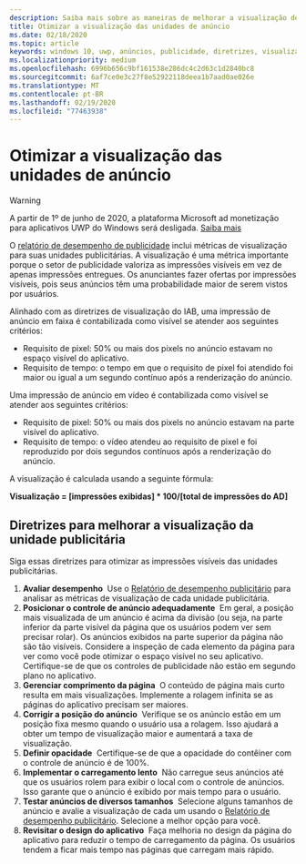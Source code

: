 ```yaml
---
description: Saiba mais sobre as maneiras de melhorar a visualização de suas unidades publicitárias.
title: Otimizar a visualização das unidades de anúncio
ms.date: 02/18/2020
ms.topic: article
keywords: windows 10, uwp, anúncios, publicidade, diretrizes, visualização
ms.localizationpriority: medium
ms.openlocfilehash: 6996b656c9bf161538e286dc4c2d63c1d2840bc8
ms.sourcegitcommit: 6af7ce0e3c27f8e52922118deea1b7aad0ae026e
ms.translationtype: MT
ms.contentlocale: pt-BR
ms.lasthandoff: 02/19/2020
ms.locfileid: "77463938"
---
```

# <a name="optimize-the-viewability-of-your-ad-units"></a>Otimizar a visualização das unidades de anúncio

>[!WARNING]
> A partir de 1º de junho de 2020, a plataforma Microsoft ad monetização para aplicativos UWP do Windows será desligada. [Saiba mais](https://aka.ms/ad-monetization-shutdown)

O [relatório de desempenho de publicidade](../publish/advertising-performance-report.md) inclui métricas de visualização para suas unidades publicitárias. A visualização é uma métrica importante porque o setor de publicidade valoriza as impressões visíveis em vez de apenas impressões entregues. Os anunciantes fazer ofertas por impressões visíveis, pois seus anúncios têm uma probabilidade maior de serem vistos por usuários.  

Alinhado com as diretrizes de visualização do IAB, uma impressão de anúncio em faixa é contabilizada como visível se atender aos seguintes critérios:

* Requisito de pixel: 50% ou mais dos pixels no anúncio estavam no espaço visível do aplicativo.
* Requisito de tempo: o tempo em que o requisito de pixel foi atendido foi maior ou igual a um segundo contínuo após a renderização do anúncio.

Uma impressão de anúncio em vídeo é contabilizada como visível se atender aos seguintes critérios:

* Requisito de pixel: 50% ou mais dos pixels no anúncio estavam na parte visível do aplicativo.
* Requisito de tempo: o vídeo atendeu ao requisito de pixel e foi reproduzido por dois segundos contínuos após a renderização do anúncio.

A visualização é calculada usando a seguinte fórmula:

**Visualização = [impressões exibidas] * 100/[total de impressões do AD]**

## <a name="guidelines-to-improve-ad-unit-viewability"></a>Diretrizes para melhorar a visualização da unidade publicitária

Siga essas diretrizes para otimizar as impressões visíveis das unidades publicitárias.

1. **Avaliar desempenho**&nbsp;&nbsp;Use o [Relatório de desempenho publicitário](../publish/advertising-performance-report.md) para analisar as métricas de visualização de cada unidade publicitária.
2.  **Posicionar o controle de anúncio adequadamente**&nbsp;&nbsp;Em geral, a posição mais visualizada de um anúncio é acima da divisão (ou seja, na parte inferior da parte visível da página que os usuários podem ver sem precisar rolar). Os anúncios exibidos na parte superior da página não são tão visíveis. Considere a inspeção de cada elemento da página para ver como você pode otimizar o espaço visível no seu aplicativo. Certifique-se de que os controles de publicidade não estão em segundo plano no aplicativo.
3.  **Gerenciar comprimento da página**&nbsp;&nbsp;O conteúdo de página mais curto resulta em mais visualizações. Implemente a rolagem infinita se as páginas do aplicativo precisam ser maiores.
4.  **Corrigir a posição do anúncio**&nbsp;&nbsp;Verifique se os anúncio estão em um posição fixa mesmo quando o usuário usa a rolagem. Isso ajudará a obter um tempo de visualização maior e aumentará a taxa de visualização.
5.  **Definir opacidade**&nbsp;&nbsp;Certifique-se de que a opacidade do contêiner com o controle de anúncio é de 100%.
6.  **Implementar o carregamento lento**&nbsp;&nbsp;Não carregue seus anúncios até que os usuários rolem para exibir o local com o controle de anúncios. Isso garante que o anúncio é exibido por mais tempo para o usuário.
7.  **Testar anúncios de diversos tamanhos**&nbsp;&nbsp;Selecione alguns tamanhos de anúncio e avalie a visualização de cada um usando o [Relatório de desempenho publicitário](../publish/advertising-performance-report.md). Selecione a melhor opção para você.
8.  **Revisitar o design do aplicativo**&nbsp;&nbsp;Faça melhoria no design da página do aplicativo para reduzir o tempo de carregamento da página. Os usuários tendem a ficar mais tempo nas páginas que carregam mais rápido.
